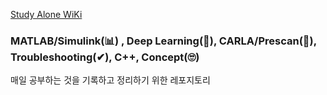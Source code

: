 [Study Alone WiKi](https://github.com/soup1997/Study-Alone/wiki)

### MATLAB/Simulink(📊) , Deep Learning(🧬), CARLA/Prescan(🚗), Troubleshooting(✔), C++, Concept(🙄)
매일 공부하는 것을 기록하고 정리하기 위한 레포지토리
